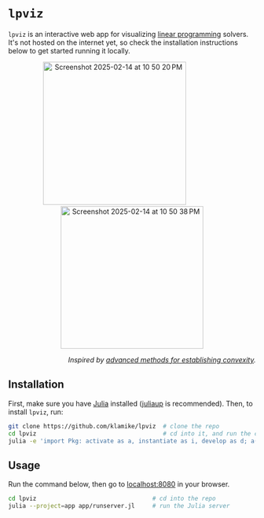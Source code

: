 # `lpviz`
`lpviz` is an interactive web app for visualizing [linear programming](https://youtu.be/kV1ru-Inzl4?si=KgasYrhSbqa_6Orh&t=3153) solvers. It's not hosted on the internet yet, so check the installation instructions below to get started running it locally.


<p align="center">
  <img width="291" alt="Screenshot 2025-02-14 at 10 50 20 PM" src="https://github.com/user-attachments/assets/8039ae4d-09f5-49f9-96fa-a52e1d62b9af" />
    &nbsp;&nbsp;&nbsp;&nbsp;&nbsp;  &nbsp;&nbsp;&nbsp;&nbsp;&nbsp;  &nbsp;&nbsp;&nbsp;&nbsp;&nbsp;
  <img width="290" alt="Screenshot 2025-02-14 at 10 50 38 PM" src="https://github.com/user-attachments/assets/9b545634-9cc6-488e-82b4-6ce46b8294ff" />

  <br>
</p>


<p align="right"><i>Inspired by <a href="https://www.youtube.com/watch?v=ijD2KSXWDyo">advanced methods for establishing convexity</a>.</i></p>


## Installation

First, make sure you have [Julia](https://julialang.org/) installed ([juliaup](https://github.com/JuliaLang/juliaup?tab=readme-ov-file#installation) is recommended).
Then, to install `lpviz`, run:

```sh
git clone https://github.com/klamike/lpviz  # clone the repo
cd lpviz                                    # cd into it, and run the command below to install dependencies
julia -e 'import Pkg: activate as a, instantiate as i, develop as d; a("."); i(); a("app"); i(); d(path=".");'
```


## Usage

Run the command below, then go to [localhost:8080](http://localhost:8080) in your browser.
```sh
cd lpviz                                 # cd into the repo
julia --project=app app/runserver.jl     # run the Julia server
```
